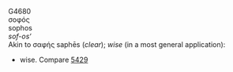 G4680  
σοφός  
sophos  
*sof-os‘*  
Akin to σαφής saphēs (*clear*); *wise* (in a most general application):
- wise. Compare [5429](g5429)  
